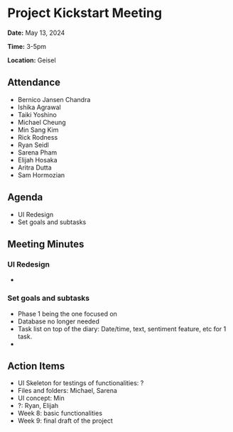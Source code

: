 # Project Kickstart Meeting
**Date:** May 13, 2024

**Time:** 3-5pm

**Location:** Geisel

## Attendance
- Bernico Jansen Chandra
- Ishika Agrawal
- Taiki Yoshino
- Michael Cheung
- Min Sang Kim
- Rick Rodness
- Ryan Seidl
- Sarena Pham
- Elijah Hosaka
- Aritra Dutta
- Sam Hormozian

## Agenda
+ UI Redesign
+ Set goals and subtasks

## Meeting Minutes
### UI Redesign
- 

### Set goals and subtasks
- Phase 1 being the one focused on
- Database no longer needed
- Task list on top of the diary: Date/time, text, sentiment feature, etc for 1 task.
- 

## Action Items
- UI Skeleton for testings of functionalities: ?
- Files and folders: Michael, Sarena
- UI concept: Min
- ?: Ryan, Elijah
- Week 8: basic functionalities
- Week 9: final draft of the project
